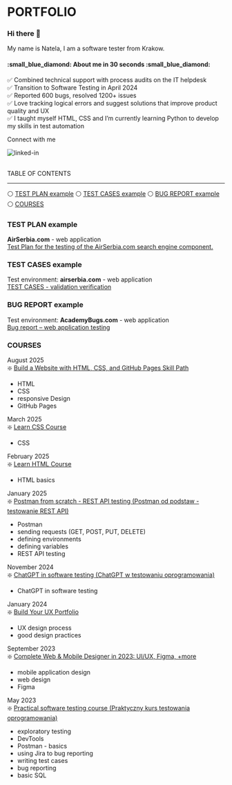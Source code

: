 # PORTFOLIO
### Hi there :wave:
My name is Natela, I am a software tester from Krakow.

<h4>:small_blue_diamond: About me in 30 seconds :small_blue_diamond:</h4>

:white_check_mark: Combined technical support with process audits on the IT helpdesk<br>
:white_check_mark: Transition to Software Testing in April 2024<br>
:white_check_mark: Reported 600 bugs, resolved 1200+ issues<br>
:white_check_mark: Love tracking logical errors and suggest solutions that improve product quality and UX<br>
:white_check_mark: I taught myself HTML, CSS and I’m currently learning Python to develop my skills in test automation<br>


Connect with me<br>

[<img align="left" alt="linked-in" src="https://img.shields.io/badge/linkedin-%230077B5.svg?&style=for-the-badge&logo=linkedin&logoColor=white" />](https://www.linkedin.com/in/natelapolicht/)<br>
<br>

TABLE OF CONTENTS
<hr>


:white_circle: [TEST PLAN example](#test-plan-example) :white_circle: [TEST CASES example](#test-cases-example) :white_circle: [BUG REPORT example](#bug-report-example) :white_circle: [COURSES](#courses)

### TEST PLAN example
**AirSerbia.com** - web application<br>
[Test Plan for the testing of the AirSerbia.com search engine component.](https://github.com/Natela-Policht/PORTFOLIO/blob/feature/test-plan/Test%20Plan.md)

### TEST CASES example
Test environment: **airserbia.com** - web application<br>
[TEST CASES - validation verification](https://github.com/Natela-Policht/PORTFOLIO/blob/feature/test-plan/TEST%20CASES%20example.md)

### BUG REPORT example
Test environment: **AcademyBugs.com** - web application<br>
[Bug report – web application testing](https://github.com/Natela-Policht/PORTFOLIO/tree/main/bug-reports)

### COURSES<br>
August 2025<br>
:sparkle: [Build a Website with HTML, CSS, and GitHub Pages Skill Path](https://www.codecademy.com/profiles/NateaPolicht/certificates/5cadfefe5f1de806e9704577)
- HTML<br>
- CSS<br>
- responsive Design<br>
- GitHub Pages<br>

March 2025<br>
:sparkle: [Learn CSS Course](https://www.codecademy.com/profiles/NateaPolicht/certificates/9a5bb1fc45b4281af1fffec93b0aaf05)
- CSS<br>

February 2025<br>
:sparkle: [Learn HTML Course](https://www.codecademy.com/profiles/NateaPolicht/certificates/9eb0741e5ebef1f9f58a53bfac67d3a7)
- HTML basics<br>

January 2025<br>
:sparkle: [Postman from scratch - REST API testing (Postman od podstaw - testowanie REST API)](https://github.com/Natela-Policht/PORTFOLIO/blob/bf3c41002529abd9ddf0c935ac42f4bc5332ff35/UC-f7ecda8b-132d-4492-8d41-a6712180b1fc.jpg)
- Postman
- sending requests (GET, POST, PUT, DELETE)
- defining environments
- defining variables
- REST API testing

November 2024<br>
:sparkle: [ChatGPT in software testing (ChatGPT w testowaniu oprogramowania)](https://github.com/Natela-Policht/PORTFOLIO/blob/bf3c41002529abd9ddf0c935ac42f4bc5332ff35/UC-94a55983-5c8a-43e3-983d-fc0690f32cc4.jpg)
- ChatGPT in software testing

January 2024<br>
:sparkle: [Build Your UX Portfolio](https://github.com/Natela-Policht/PORTFOLIO/blob/95120934ae10879438f8afbd75af2d4c0450426e/EN_Certificate%20of%20completion_Build%20Your%20UX%20Portfolio_Nate%C5%82a%20Policht.pdf)
- UX design process
- good design practices

September 2023<br>
:sparkle: [Complete Web & Mobile Designer in 2023: UI/UX, Figma, +more](https://www.udemy.com/certificate/UC-41a3db85-e253-434f-968a-494ba6a3f427/)
- mobile application design
- web design
- Figma

May 2023<br>
:sparkle: [Practical software testing course (Praktyczny kurs testowania oprogramowania)](https://www.udemy.com/certificate/UC-719bdb34-dc47-49d8-85ec-21b173b54cd8/)
- exploratory testing
- DevTools
- Postman - basics
- using Jira to bug reporting
- writing test cases
- bug reporting
- basic SQL

